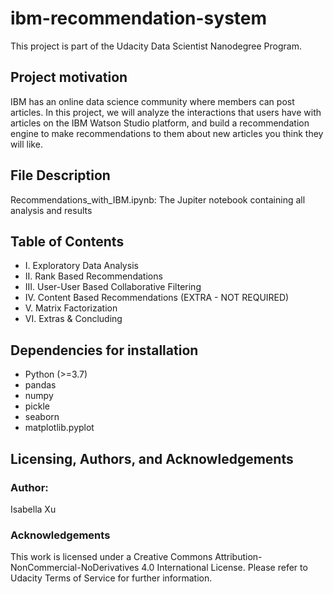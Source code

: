 # ibm-recommendation-system
This project is part of the Udacity Data Scientist Nanodegree Program.

## Project motivation
IBM has an online data science community where members can post articles. In this project, we will analyze the interactions that users have with articles on the IBM Watson Studio platform, and build a recommendation engine to make recommendations to them about new articles you think they will like.


## File Description
Recommendations_with_IBM.ipynb: The Jupiter notebook containing all analysis and results

## Table of Contents
- I. Exploratory Data Analysis
- II. Rank Based Recommendations
- III. User-User Based Collaborative Filtering
- IV. Content Based Recommendations (EXTRA - NOT REQUIRED)
- V. Matrix Factorization
- VI. Extras & Concluding

## Dependencies for installation
+ Python (>=3.7)
+ pandas 
+ numpy 
+ pickle
+ seaborn
+ matplotlib.pyplot


## Licensing, Authors, and Acknowledgements
### Author: 
Isabella Xu<br/>

### Acknowledgements
This work is licensed under a Creative Commons Attribution-NonCommercial-NoDerivatives 4.0 International License. Please refer to Udacity Terms of Service for further information.
